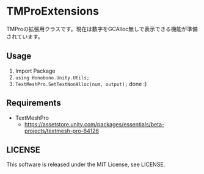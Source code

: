 # TMProExtensions
TMProの拡張用クラスです。現在は数字をGCAlloc無しで表示できる機能が準備されています。

## Usage

1. Import Package
1. `using Honobono.Unity.Utils;`
1. `TextMeshPro.SetTextNonAlloc(num, output);` done :)

## Requirements

* TextMeshPro
    * https://assetstore.unity.com/packages/essentials/beta-projects/textmesh-pro-84126
    
## LICENSE
This software is released under the MIT License, see LICENSE.
